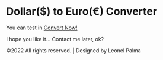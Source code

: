 # Dollar($) to Euro(€) Converter

You can test in
<a href="https://htmlpreview.github.io/?https://github.com/LeonelPalma/Dollar_to_Euro_Converter/" target="_blank">Convert Now!</a>

I hope you like it... Contact me later, ok?

©2022 All rights reserved. | Designed by Leonel Palma
